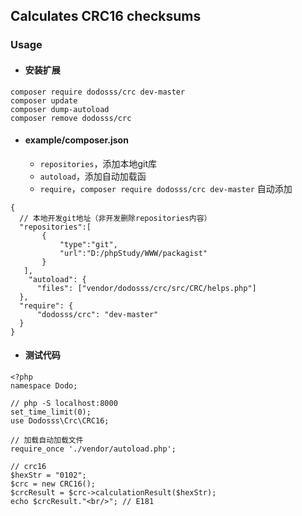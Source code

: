## Calculates CRC16 checksums

### Usage

- #### 安装扩展

```
composer require dodosss/crc dev-master
composer update
composer dump-autoload
composer remove dodosss/crc
```

- #### example/composer.json
  - ```repositories```，添加本地git库
  - ```autoload```，添加自动加载函
  - ```require```，```composer require dodosss/crc dev-master``` 自动添加

```
{
  // 本地开发git地址（非开发删除repositories内容）
  "repositories":[ 
       { 
           "type":"git", 
           "url":"D:/phpStudy/WWW/packagist" 
       }
   ],
    "autoload": {
      "files": ["vendor/dodosss/crc/src/CRC/helps.php"]
  },
  "require": {
      "dodosss/crc": "dev-master"
  }    
}
```

- #### 测试代码

```
<?php
namespace Dodo;

// php -S localhost:8000
set_time_limit(0);
use Dodosss\Crc\CRC16;

// 加载自动加载文件
require_once './vendor/autoload.php'; 

// crc16
$hexStr = "0102";
$crc = new CRC16();
$crcResult = $crc->calculationResult($hexStr);
echo $crcResult."<br/>"; // E181
```